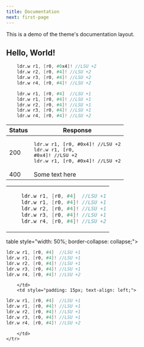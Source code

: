 ```yaml
---
title: Documentation
next: first-page
---
```


This is a demo of the theme's documentation layout.

## Hello, World!
```verilog {filename="sample a"}
    ldr.w r1, [r0, #0x4]! //LSU +2
    ldr.w r2, [r0, #4]! //LSU +2
    ldr.w r3, [r0, #4]! //LSU +2
    ldr.w r4, [r0, #4]! //LSU +2
```
```verilog {filename="sample b"}
    ldr.w r1, [r0, #4]  //LSU +1
    ldr.w r1, [r0, #4]! //LSU +1
    ldr.w r2, [r0, #4]! //LSU +1
    ldr.w r3, [r0, #4]! //LSU +1
    ldr.w r4, [r0, #4]! //LSU +2
```
| Status | Response  |
| ------ | --------- |
| 200    |<pre lang="verilog">ldr.w r1, [r0, #0x4]! //LSU +2&#13;ldr.w r1, [r0, #0x4]! //LSU +2&#13;ldr.w r1, [r0, #0x4]! //LSU +2</pre>|
| 400    |Some text here|

<table><tr><td>

```verilog {filename="sample b"}
    ldr.w r1, [r0, #4]  //LSU +1
    ldr.w r1, [r0, #4]! //LSU +1
    ldr.w r2, [r0, #4]! //LSU +1
    ldr.w r3, [r0, #4]! //LSU +1
    ldr.w r4, [r0, #4]! //LSU +2
```
</td></tr></table>

table style="width: 50%; border-collapse: collapse;">
    <tr>
        <td style="padding: 15px; text-align: left;">

```verilog {filename="sample a"}
ldr.w r1, [r0, #4]  //LSU +1
ldr.w r1, [r0, #4]! //LSU +1
ldr.w r2, [r0, #4]! //LSU +1
ldr.w r3, [r0, #4]! //LSU +1
ldr.w r4, [r0, #4]! //LSU +2
```
        </td>
        <td style="padding: 15px; text-align: left;">

```verilog {filename="sample b"}
ldr.w r1, [r0, #4]  //LSU +1
ldr.w r1, [r0, #4]! //LSU +1
ldr.w r2, [r0, #4]! //LSU +1
ldr.w r3, [r0, #4]! //LSU +1
ldr.w r4, [r0, #4]! //LSU +2
```
        </td>
    </tr>
</table>
